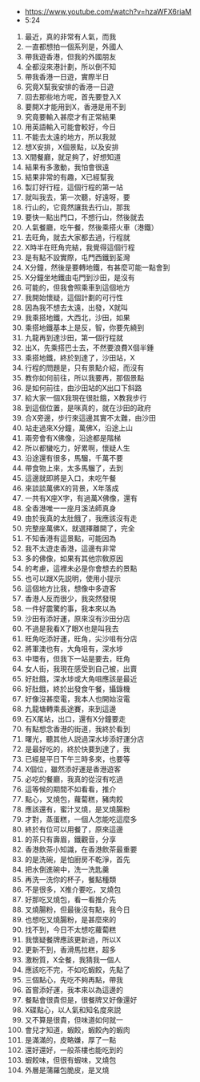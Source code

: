 - https://www.youtube.com/watch?v=hzaWFX6riaM
- 5:24

1. 最近，真的非常有人氣，而我
1. 一直都想拍一個系列是，外國人
1. 帶我遊香港，但我的外國朋友
1. 全都沒來港計劃，所以倒不知
1. 帶我香港一日遊，實際半日
1. 究竟X幫我安排的香港一日遊
1. 回去那些地方呢，首先要登入X
1. 要開X才能用到X，香港是用不到
1. 究竟要輸入甚麼才有正常結果
1. 用英語輸入可能會較好，今日
1. 不能去太遠的地方，所以我就
1. 想X安排，X個景點，以及安排
1. X間餐廳，就足夠了，好想知道
1. 結果有多激動，我怕會很遠
1. 結果非常的有趣，X已經幫我
1. 製訂好行程，這個行程的第一站
1. 就叫我去，第一次聽，好遠呀，要
1. 行山的，它竟然讓我去行山，那我
1. 要快一點出門口，不想行山，然後就去
1. 人氣餐廳，吃午餐，然後乘搭火車（港鐵）
1. 去旺角，就去大家都去過，行程就
1. X時半在旺角完結，我覺得這個行程
1. 是有點不設實際，屯門西鐵到荃灣
1. X分鐘，然後是要轉地鐵，有甚麼可能一點會到
1. X分鐘坐地鐵由屯門到沙田，是沒有
1. 可能的，但我會照乘車到這個地方
1. 我開始懷疑，這個計劃的可行性
1. 因為我不想去太遠，出發，X就叫
1. 我乘搭地鐵，大西北，沙田，如果
1. 乘搭地鐵基本上是反，智，你要先繞到
1. 九龍再到達沙田，第一個行程就
1. 出X，先乘搭巴士去，不然要浪費X個半鍾
1. 乘搭地鐵，終於到達了，沙田站，X
1. 行程的問題是，只有景點介紹，而沒有
1. 教你如何前往，所以我要再，那個景點
1. 是如何前往，由沙田站的X出口下斜路
1. 給大家一個X我現在很肚餓，X教我步行
1. 到這個位置，是咪真的，就在沙田的政府
1. 合X旁邊，步行來這邊其實不太難，由沙田
1. 站走過來X分鐘，萬佛X，沿途上山
1. 兩旁會有X佛像，沿途都是階梯
1. 所以都蠻吃力，好累啊，懷疑人生
1. 沿途還有很多，馬騮，千萬不要
1. 帶食物上來，太多馬騮了，去到
1. 這邊就即將是入口，未吃午餐
1. 來談談萬佛X的背景，X年落成
1. 一共有X座X字，有過萬X佛像，還有
1. 全香港唯一一座月溪法師真身
1. 由於我真的太肚餓了，我應該沒有走
1. 完整座萬佛X，就選擇離開了，完全
1. 不知香港有這景點，可能因為
1. 我不太遊走香港，這邊有非常
1. 多的佛像，如果有其他宗敎原因
1. 的考慮，這裡未必是你會想去的景點
1. 也可以跟X先説明，使用小提示
1. 這個地方比我，想像中多遊客
1. 香港人反而很少，我突然發現
1. 一件好震驚的事，我本來以為
1. 沙田有添好運，原來沒有沙田分店
1. 不過是我看X了眼X也是叫我去
1. 旺角吃添好運，旺角，尖沙咀有分店
1. 將軍澳也有，大角咀有，深水埗
1. 中環有，但我下一站是要去，旺角
1. 女人街，我現在感受到自己被，出賣
1. 好肚餓，深水埗或大角咀應該是最近
1. 好肚餓，終於出發食午餐，攝錄機
1. 好像沒甚麼電，我本人也開始沒電
1. 九龍塘轉乘長途賽，來到這邊
1. 石X尾站，出口，還有X分鐘要走
1. 有點想念香港的街道，我終於看到
1. 曙光，聽其他人説過深水埗添好運分店
1. 是最好吃的，終於快要到達了，我
1. 已經是平日下午三時多來，也要等
1. X個位，雖然添好運是香港遊客
1. 必吃的餐廳，我真的從沒有吃過
1. 這等候的期間不如看看，推介
1. 點心，叉燒包，蘿蔔糕，豬肉餃
1. 應該還有，蜜汁叉燒，是叉燒腸粉
1. 才對，蒸蛋糕，一個人怎能吃這麼多
1. 終於有位可以用餐了，原來這邊
1. 的茶只有壽眉，鐵觀音，分享
1. 香港飲茶小知識，在香港飲茶最重要
1. 的是洗碗，是怕廚房不乾淨，首先
1. 把水倒進碗中，洗一洗匙羹
1. 再洗一洗你的杯子，餐點種類
1. 不是很多，X推介要吃，叉燒包
1. 好那吃叉燒包，看一看推介先
1. 叉燒腸粉，但最後沒有點，我今日
1. 也想吃叉燒腸粉，是甚麼來的
1. 找不到，今日不太想吃蘿蔔糕
1. 我懷疑餐牌應該更新過，所以X
1. 更新不到，香滑馬拉糕，超多
1. 激粉質，X全餐，我猜我一個人
1. 應該吃不完，不如吃蝦餃，先點了
1. 三個點心，先吃不夠再點，帶我
1. 首嘗添好運，我本來以為這邊的
1. 餐點會很貴但是，很餐牌又好像還好
1. X碟點心，以人氣和知名度來説
1. 又不算是很貴，但味道如何就一
1. 會兒才知道，蝦餃，蝦餃內的蝦肉
1. 是滿滿的，皮略嫌，厚了一點
1. 還好還好，一般茶樓也能吃到的
1. 蝦餃味，但很有蝦味，叉燒包
1. 外層是蒲羅包脆皮，是叉燒
